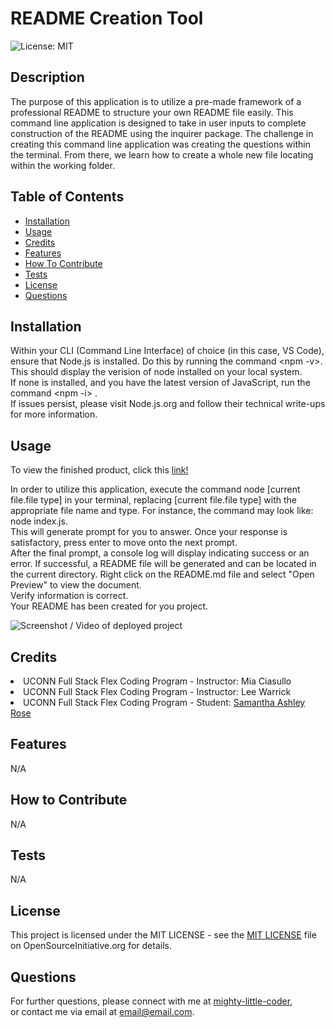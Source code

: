 # README Creation Tool
  ![License: MIT](https://img.shields.io/badge/License-MIT-yellow.svg)
  
  
  ## Description
  
  The purpose of this application is to utilize a pre-made framework of a professional README to structure your own README file easily. This command line application is designed to take in user inputs to complete construction of the README using the inquirer package. The challenge in creating this command line application was creating the questions within the terminal. From there, we learn how to create a whole new file locating within the working folder.
  
  
  ## Table of Contents
  
  - [Installation](#installation)
  - [Usage](#usage)
  - [Credits](#credits)
  - [Features](#features)
  - [How To Contribute](#how-to-contribute)
  - [Tests](#tests)
  - [License](#license)
  - [Questions](#questions)
  
  
  ## Installation
  
  Within your CLI (Command Line Interface) of choice (in this case, VS Code), ensure that Node.js is installed. Do this by running the command <npm -v>. This should display the verision of node installed on your local system.<br> If none is installed, and you have the latest version of JavaScript, run the command <npm -i> .<br>If issues persist, please visit Node.js.org and follow their technical write-ups for more information.
  
  
  ## Usage
  To view the finished product, click this <a href="https://mighty-little-coder.github.io/Readme-Creation-Tool/">link!</a>
  
  In order to utilize this application, execute the command node [current file.file type] in your terminal, replacing [current file.file type] with the appropriate file name and type. For instance, the command may look like: node index.js.<br>This will generate prompt for you to answer. Once your response is satisfactory, press enter to move onto the next prompt.<br>After the final prompt, a console log will display indicating success or an error. If successful, a README file will be generated and can be located in the current directory. Right click on the README.md file and select "Open Preview" to view the document.<br>Verify information is correct.<br>Your README has been created for you project.
  
  ![Screenshot / Video of deployed project](https://github.com/mighty-little-coder/Readme-Creation-Tool/assets/144641610/e2638860-03dc-40c9-aa58-93efb7f0f326)

  
  
  ## Credits
  
  <li>UCONN Full Stack Flex Coding Program - Instructor: Mia Ciasullo</li><li>UCONN Full Stack Flex Coding Program - Instructor: Lee Warrick</li><li>UCONN Full Stack Flex Coding Program - Student: <a href="https://github.com/samanthashleyrose">Samantha Ashley Rose</a> </li>
  
  
  ## Features
  
  N/A
  
  
  ## How to Contribute
  
  N/A
  
  
  ## Tests
  
  N/A
  
  
  ## License
  
  This project is licensed under the MIT LICENSE - see the <a href="https://opensource.org/licenses/MIT">MIT LICENSE</a> file on OpenSourceInitiative.org for details.
  
  
  ## Questions
  
  For further questions, please connect with me at <a href="https://github.com/mighty-little-coder">mighty-little-coder</a>,<br>
  or contact me via email at <a href="email@email.com">email@email.com</a>.

